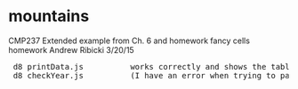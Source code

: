 # mountains
 CMP237 Extended example from Ch. 6 and homework fancy cells homework 
 Andrew Ribicki
 3/20/15 


<pre> d8 printData.js          works correctly and shows the table 
 d8 checkYear.js          (I have an error when trying to parse table, i commented it in for help) I checked stack overflow but  I didnt understand what they meant. This is the one that suppose to print the expired motorcycles. I sent you a more discriptive email) </pre> 
 
 
